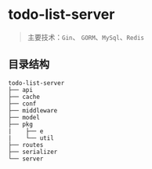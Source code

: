 # todo-list-server

> 主要技术：`Gin`、 `GORM`、`MySql`、`Redis`

## 目录结构

```
todo-list-server
├── api
├── cache
├── conf
├── middleware
├── model
├── pkg
|    ├── e
|    └── util
├── routes
├── serializer
└── server
```